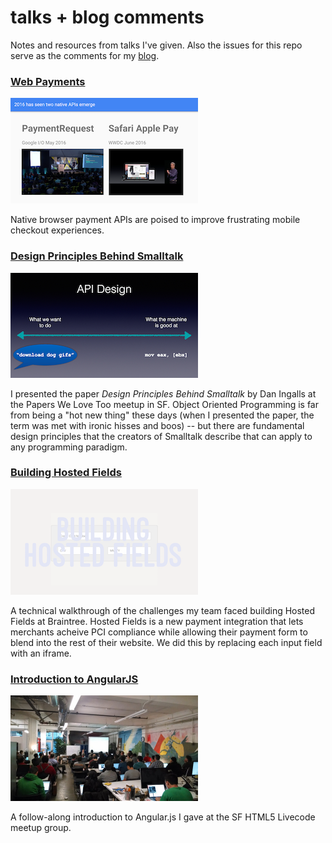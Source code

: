 # talks + blog comments

Notes and resources from talks I've given. Also the issues for this repo serve as the comments for my [blog](https://www.jeffcarp.com).

### [Web Payments](https://speakerdeck.com/jeffcarp/web-payments)

![web payments](images/web-payments.png)

Native browser payment APIs are poised to improve frustrating mobile checkout experiences.

### [Design Principles Behind Smalltalk](2015-design-principles-behind-smalltalk)

![api design](images/api-design.png)

I presented the paper _Design Principles Behind Smalltalk_ by Dan Ingalls at the Papers We Love Too meetup in SF. Object Oriented Programming is far from being a "hot new thing" these days (when I presented the paper, the term was met with ironic hisses and boos) -- but there are fundamental design principles that the creators of Smalltalk describe that can apply to any programming paradigm.

### [Building Hosted Fields](2015-building-hosted-fields)

![building hosted fields](images/building-hosted-fields.png)

A technical walkthrough of the challenges my team faced building Hosted Fields at Braintree. Hosted Fields is a new payment integration that lets merchants acheive PCI compliance while allowing their payment form to blend into the rest of their website. We did this by replacing each input field with an iframe.

### [Introduction to AngularJS](2014-intro-to-angularjs)

<img src="images/intro-to-angularjs.jpg" width="300" height="169" />

A follow-along introduction to Angular.js I gave at the SF HTML5 Livecode meetup group.
